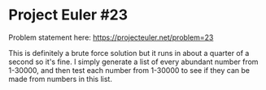 # Project Euler #23

Problem statement here: https://projecteuler.net/problem=23

This is definitely a brute force solution but it runs in about a quarter of a second so it's fine. I simply generate a list of every abundant number from 1-30000, and then test each number from 1-30000 to see if they can be made from numbers in this list.
